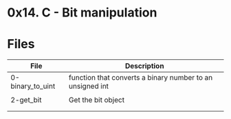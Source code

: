 # 0x14. C - Bit manipulation




# Files
|File|Description|
|---|---|
| 0-binary_to_uint | function that converts a binary number to an unsigned int|
|||
|2-get_bit|Get the bit object|
|||
|||
